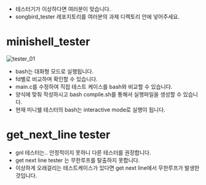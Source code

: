 + 테스터기가 이상하다면 여러분이 맞습니다.
+ songbird_tester 레포지토리를 여러분의 과제 디렉토리 안에 넣어주세요.
# minishell_tester
![tester_01](https://github.com/user-attachments/assets/57f3bfee-a955-4ca7-9fee-2a22fd1d7bd8)
+ bash는 대화형 모드로 실행됩니다.
+ fd별로 비교하며 확인할 수 있습니다.
+ main.c를 수정하여 직접 테스트 케이스를 bash와 비교할 수 있습니다.
+ 양식에 맞춰 작성하시고 bash compile.sh를 통해서 실행파일을 생성할 수 있습니다.
+ 현재 미니쉘 테스터의 bash는 interactive mode로 실행이 됩니다.

# get_next_line tester
+ gnl 테스터는.. 안정적이지 못하니 다른 테스터를 권장합니다.
+ get next line  tester 는 무한루프를 탈출하지 못합니다.
+ 이상하게 오래걸리는 테스트케이스가 있다면 get next line에서 무한루프가 발생한 것입니다.
